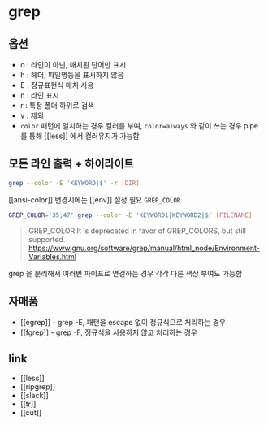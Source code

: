 # grep

## 옵션
- o : 라인이 아닌, 매치된 단어만 표시
- h : 헤더, 파일명등을 표시하지 않음
- E : 정규표현식 매치 사용
- n : 라인 표시
- r : 특정 폴더 하위로 검색
- v : 제외
- `color` 패턴에 일치하는 경우 컬러를 부여, `color=always` 와 같이 쓰는 경우 pipe 를 통해 [[less]] 에서 컬러유지가 가능함

## 모든 라인 출력 + 하이라이트

```sh
grep --color -E 'KEYWORD|$' -r [DIR]
```

[[ansi-color]] 변경시에는 [[env]] 설정 필요 `GREP_COLOR`
```sh
GREP_COLOR='35;47' grep --color -E 'KEYWORD1|KEYWORD2|$' [FILENAME]
```

> GREP_COLOR
> It is deprecated in favor of GREP_COLORS, but still supported.
https://www.gnu.org/software/grep/manual/html_node/Environment-Variables.html

grep 을 분리해서 여러번 파이프로 연결하는 경우 각각 다른 색상 부여도 가능함

## 자매품
- [[egrep]] - grep -E, 패턴을 escape 없이 정규식으로 처리하는 경우
- [[fgrep]] - grep -F, 정규식을 사용하지 않고 처리하는 경우

## link
- [[less]]
- [[ripgrep]]
- [[slack]]
- [[tr]]
- [[cut]]
